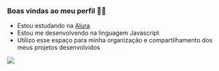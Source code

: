 ### Boas vindas ao meu perfil 👩‍🎓


- Estou estudando na [Alura](https://www.alura.com.br)
- Estou me desenvolvendo na linguagem Javascript
- Utilizo esse espaço para minha organização e compartilhamento dos meus projetos desenvolvidos

![](https://tenor.com/pt-BR/view/yoshi-hi-chat-nintendo64-gif-25390881)
